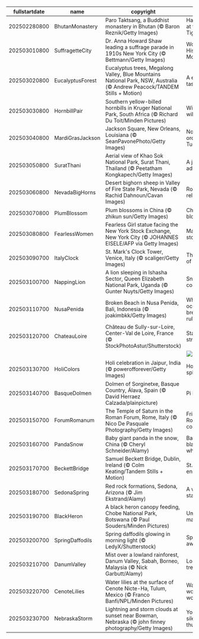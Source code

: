 |fullstartdate|name|copyright|title|image|
|--|--|--|--|--|
202502280800|BhutanMonastery|Paro Taktsang, a Buddhist monastery in Bhutan (© Baron Reznik/Getty Images)|Have a rest at the Tiger's Nest|![](/en-US/2025/03/202502280800BhutanMonastery.jpg)|
202503010800|SuffragetteCity|Dr. Anna Howard Shaw leading a suffrage parade in 1910s New York City (© Bettmann/Getty Images)|Women's History Month|![](/en-US/2025/03/202503010800SuffragetteCity.jpg)|
202503020800|EucalyptusForest|Eucalyptus trees, Megalong Valley, Blue Mountains National Park, NSW, Australia (© Andrew Peacock/TANDEM Stills + Motion)|A eucalyp-tastic view|![](/en-US/2025/03/202503020800EucalyptusForest.jpg)|
202503030800|HornbillPair|Southern yellow-billed hornbills in Kruger National Park, South Africa (© Richard Du Toit/Minden Pictures)|Wild about wildlife|![](/en-US/2025/03/202503030800HornbillPair.jpg)|
202503040800|MardiGrasJackson|Jackson Square, New Orleans, Louisiana (© SeanPavonePhoto/Getty Images)|Not your ordinary Tuesday|![](/en-US/2025/03/202503040800MardiGrasJackson.jpg)|
202503050800|SuratThani|Aerial view of Khao Sok National Park, Surat Thani, Thailand (© Peetatham Kongkapech/Getty Images)|A jungle adventure|![](/en-US/2025/03/202503050800SuratThani.jpg)|
202503060800|NevadaBigHorns|Desert bighorn sheep in Valley of Fire State Park, Nevada (© Rachid Dahnoun/Cavan Images)|Rocky relationship|![](/en-US/2025/03/202503060800NevadaBigHorns.jpg)|
202503070800|PlumBlossom|Plum blossoms in China (© zhikun sun/Getty Images)|China in bloom|![](/en-US/2025/03/202503070800PlumBlossom.jpg)|
202503080800|FearlessWomen|Fearless Girl statue facing the New York Stock Exchange, New York City (© JOHANNES EISELE/AFP via Getty Images)|Making her-story!|![](/en-US/2025/03/202503080800FearlessWomen.jpg)|
202503090700|ItalyClock|St. Mark's Clock Tower, Venice, Italy (© scaliger/Getty Images)|The March of time|![](/en-US/2025/03/202503090700ItalyClock.jpg)|
202503100700|NappingLion|A lion sleeping in Ishasha Sector, Queen Elizabeth National Park, Uganda (© Gunter Nuyts/Getty Images)|Snooze and conquer|![](/en-US/2025/03/202503100700NappingLion.jpg)|
202503110700|NusaPenida|Broken Beach in Nusa Penida, Bali, Indonesia (© joakimbkk/Getty Images)|When the ocean breaks the rules|![](/en-US/2025/03/202503110700NusaPenida.jpg)|
202503120700|ChateauLoire|Château de Sully-sur-Loire, Center-Val de Loire, France (© StockPhotoAstur/Shutterstock)|Standing strong|![](/en-US/2025/03/202503120700ChateauLoire.jpg)|
||||![](/en-US/2025/03/.jpg)|
202503130700|HoliColors|Holi celebration in Jaipur, India (© powerofforever/Getty Images)|Holi color splash|![](/en-US/2025/03/202503130700HoliColors.jpg)|
202503140700|BasqueDolmen|Dolmen of Sorginetxe, Basque Country, Álava, Spain (© David Herraez Calzada/plainpicture)|Pi in the sky|![](/en-US/2025/03/202503140700BasqueDolmen.jpg)|
202503150700|ForumRomanum|The Temple of Saturn in the Roman Forum, Rome, Italy (© Nico De Pasquale Photography/Getty Images)|Friends, Romans, countrymen|![](/en-US/2025/03/202503150700ForumRomanum.jpg)|
202503160700|PandaSnow|Baby giant panda in the snow, China (© Cheryl Schneider/Alamy)|Back to black ... and white|![](/en-US/2025/03/202503160700PandaSnow.jpg)|
202503170700|BeckettBridge|Samuel Beckett Bridge, Dublin, Ireland (© Colm Keating/Tandem Stills + Motion)|St. Patrick's enchantment|![](/en-US/2025/03/202503170700BeckettBridge.jpg)|
202503180700|SedonaSpring|Red rock formations, Sedona, Arizona (© Jim Ekstrand/Alamy)|A vortex state of mind|![](/en-US/2025/03/202503180700SedonaSpring.jpg)|
202503190700|BlackHeron|A black heron canopy feeding, Chobe National Park, Botswana (© Paul Souders/Minden Pictures)|Umbrella maneuver|![](/en-US/2025/03/202503190700BlackHeron.jpg)|
202503200700|SpringDaffodils|Spring daffodils glowing in morning light (© LedyX/Shutterstock)|Spring awakening|![](/en-US/2025/03/202503200700SpringDaffodils.jpg)|
202503210700|DanumValley|Mist over a lowland rainforest, Danum Valley, Sabah, Borneo, Malaysia (© Nick Garbutt/Alamy)|Long live the trees|![](/en-US/2025/03/202503210700DanumValley.jpg)|
202503220700|CenoteLilies|Water lilies at the surface of Cenote Nicte-Ha, Tulum, Mexico (© Franco Banfi/NPL/Minden Pictures)|Wat-er wonderful world!|![](/en-US/2025/03/202503220700CenoteLilies.jpg)|
202503230700|NebraskaStorm|Lightning and storm clouds at sunset near Bowman, Nebraska (© john finney photography/Getty Images)|You can't silence thunder|![](/en-US/2025/03/202503230700NebraskaStorm.jpg)|
